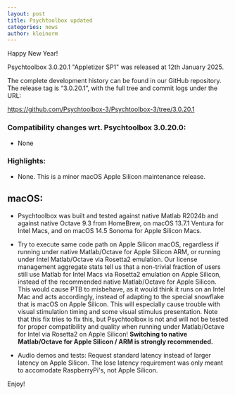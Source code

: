 ```yaml
---
layout: post
title: Psychtoolbox updated
categories: news
author: kleinerm
---
```


Happy New Year!

Psychtoolbox 3.0.20.1 "Appletizer SP1" was released at 12th January 2025.

The complete development history can be found in our GitHub repository.
The release tag is “3.0.20.1”, with the full tree and commit logs under the URL:

<https://github.com/Psychtoolbox-3/Psychtoolbox-3/tree/3.0.20.1>

### Compatibility changes wrt. Psychtoolbox 3.0.20.0:

- None

### Highlights:

- None. This is a minor macOS Apple Silicon maintenance release.

## macOS:

- Psychtoolbox was built and tested against native Matlab R2024b and against native
  Octave 9.3 from HomeBrew, on macOS 13.7.1 Ventura for Intel Macs, and on macOS 14.5
  Sonoma for Apple Silicon Macs.

- Try to execute same code path on Apple Silicon macOS, regardless if running under native
  Matlab/Octave for Apple Silicon ARM, or running under Intel Matlab/Octave via Rosetta2
  emulation. Our license management aggregate stats tell us that a non-trivial fraction of
  users still use Matlab for Intel Macs via Rosetta2 emulation on Apple Silicon, instead of
  the recommended native Matlab/Octave for Apple Silicon. This would cause PTB to misbehave,
  as it would think it runs on an Intel Mac and acts accordingly, instead of adapting to the
  special snowflake that is macOS on Apple Silicon. This will especially cause trouble with
  visual stimulation timing and some visual stimulus presentation. Note that this fix tries
  to fix this, but Psychtoolbox is not and will not be tested for proper compatibility and
  quality when running under Matlab/Octave for Intel via Rosetta2 on Apple Silicon!
  **Switching to native Matlab/Octave for Apple Silicon / ARM is strongly recommended.**

- Audio demos and tests: Request standard latency instead of larger latency on Apple Silicon.
  The lose latency requirement was only meant to accomodate RaspberryPi's, not Apple Silicon.

Enjoy!
